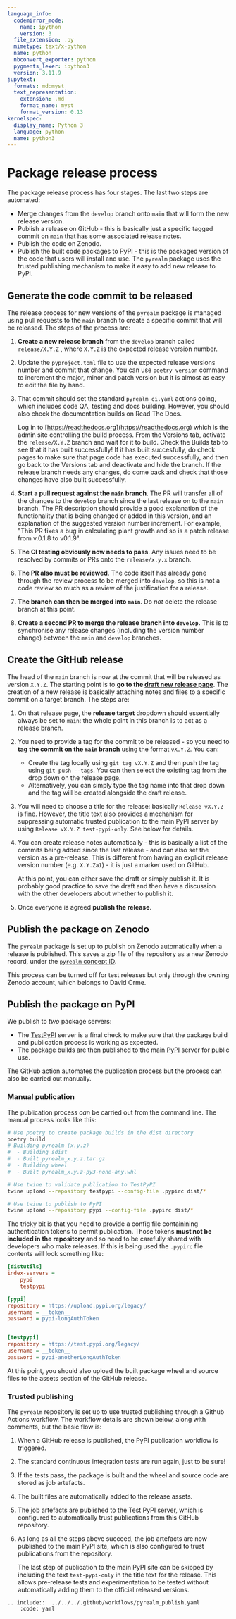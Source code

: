 ```yaml
---
language_info:
  codemirror_mode:
    name: ipython
    version: 3
  file_extension: .py
  mimetype: text/x-python
  name: python
  nbconvert_exporter: python
  pygments_lexer: ipython3
  version: 3.11.9
jupytext:
  formats: md:myst
  text_representation:
    extension: .md
    format_name: myst
    format_version: 0.13
kernelspec:
  display_name: Python 3
  language: python
  name: python3
---
```


# Package release process

The package release process has four stages. The last two steps are automated:

* Merge changes from the `develop` branch onto `main` that will form the new release
  version.
* Publish a release on GitHub - this is basically just a specific tagged commit on
  `main` that has some associated release notes.
* Publish the code on Zenodo.
* Publish the built code packages to PyPI - this is the packaged version of the code
  that users will install and use. The `pyrealm` package uses the trusted publishing
  mechanism to make it easy to add new release to PyPI.

## Generate the code commit to be released

The release process for new versions of the `pyrealm` package is managed using
pull requests to the `main` branch to create a specific commit that will be released.
The steps of the process are:

1. **Create a new release branch** from the `develop` branch called `release/X.Y.Z` ,
   where `X.Y.Z` is the expected release version number.

1. Update the `pyproject.toml` file to use the expected release versions number and
   commit that change. You can use `poetry version` command to increment the major,
   minor and patch version but it is almost as easy to edit the file by hand.

1. That commit should set the standard `pyrealm_ci.yaml` actions going, which includes
   code QA, testing and docs building. However, you should also check the documentation
   builds on Read The Docs.

   Log in to [https://readthedocs.org](https://readthedocs.org) which is the admin site
   controlling the build process. From the Versions tab, activate the `release/X.Y.Z`
   branch and wait for it to build. Check the Builds tab to see that it has built
   successfully! If it has built succesfully, do check pages to make sure that page code
   has executed successfully, and then go back to the Versions tab and deactivate and
   hide the branch. If the release branch needs any changes, do come back and check that
   those changes have also built successfully.

1. **Start a pull request against the `main` branch**. The PR will transfer all of the
   changes to the `develop` branch since the last release on to the `main` branch. The
   PR description should provide a good explanation of the functionality that is being
   changed or added in this version, and an explanation of the suggested version number
   increment. For example, "This PR fixes a bug in calculating plant growth and so is a
   patch release from v.0.1.8 to v0.1.9".

1. **The CI testing obviously now needs to pass**. Any issues need to be resolved by
   commits or PRs onto the `release/x.y.x` branch.

1. **The PR also must be reviewed**. The code itself has already gone through the
   review process to be merged into `develop`, so this is not a code review so much as a
   review of the justification for a release.

1. **The branch can then be merged into `main`**. Do _not_ delete the release branch at
   this point.

1. **Create a second PR to merge the release branch into `develop`.** This is to
   synchronise any release changes (including the version number change) between the
   `main` and `develop` branches.

## Create the GitHub release

The head of the `main` branch is now at the commit that will be released as version
`X.Y.Z`. The starting point is to **go to the [draft new release
page](https://github.com/ImperialCollegeLondon/pyrealm/releases/new)**. The
creation of a new release is basically attaching notes and files to a specific commit on
a target branch. The steps are:

1. On that release page, the **release target** dropdown should essentially always be
   set to `main`: the whole point in this branch is to act as a release branch.

1. You need to provide a tag for the commit to be released - so you need to **tag the
   commit on the `main` branch** using the format `vX.Y.Z`. You can:

   * Create the tag locally using `git tag vX.Y.Z` and then push the tag using `git push
     --tags`. You can then select the existing tag from the drop down on the release
     page.
   * Alternatively, you can simply type the tag name into that drop down and the tag
     will be created alongside the draft release.

1. You will need to choose a title for the release: basically `Release vX.Y.Z` is fine.
   However, the title text also provides a mechanism for suppressing automatic trusted
   publication to the main PyPI server by using `Release vX.Y.Z test-pypi-only`. See
   below for details.

1. You can create release notes automatically - this is basically a list of the commits
   being added since the last release - and can also set the version as a pre-release.
   This is different from having an explicit release version number (e.g. `X.Y.Za1`) -
   it is just a marker used on GitHub.

   At this point, you can either save the draft or simply publish it. It is probably
   good practice to save the draft and then have a discussion with the other developers
   about whether to publish it.

1. Once everyone is agreed **publish the release**.

## Publish the package on Zenodo

The `pyrealm` package is set up to publish on Zenodo automatically when a release is
published. This saves a zip file of the repository as a new Zenodo record, under the
[`pyrealm` concept ID](https://zenodo.org/doi/10.5281/zenodo.8366847).

This process can be turned off for test releases but only through the owning Zenodo
account, which belongs to David Orme.

## Publish the package on PyPI

We publish to _two_ package servers:

* The
  [TestPyPI](https://test.pypi.org/project/pyrealm/) server is a final check
  to make sure that the package build and publication process is working as expected.
* The package builds are then published to the main
  [PyPI](https://pypi.org/project/pyrealm/) server for public use.

The GitHub action automates the publication process but the process can also be carried
out manually.

### Manual publication

The publication process _can_ be carried out from the command line. The manual process
looks like this:

```sh
# Use poetry to create package builds in the dist directory
poetry build
# Building pyrealm (x.y.z)
#  - Building sdist
#  - Built pyrealm_x.y.z.tar.gz
#  - Building wheel
#  - Built pyrealm_x.y.z-py3-none-any.whl

# Use twine to validate publication to TestPyPI
twine upload --repository testpypi --config-file .pypirc dist/*

# Use twine to publish to PyPI
twine upload --repository pypi --config-file .pypirc dist/*
```

The tricky bit is that you need to provide a config file containining authentication
tokens to permit publication. Those tokens **must not be included in the repository**
and so need to be carefully shared with developers who make releases. If this is being
used the `.pypirc` file contents will look something like:

```ini
[distutils]
index-servers =
    pypi
    testpypi

[pypi]
repository = https://upload.pypi.org/legacy/
username = __token__
password = pypi-longAuthToken


[testpypi]
repository = https://test.pypi.org/legacy/
username = __token__
password = pypi-anotherLongAuthToken
```

At this point, you should also upload the built package wheel and source files to the
assets section of the GitHub release.

### Trusted publishing

The `pyrealm` repository is set up to use trusted publishing through a Github
Actions workflow. The workflow details are shown below, along with comments, but the
basic flow is:

1. When a GitHub release is published, the PyPI publication workflow is triggered.
1. The standard continuous integration tests are run again, just to be sure!
1. If the tests pass, the package is built and the wheel and source code are stored as
   job artefacts.
1. The built files are automatically added to the release assets.
1. The job artefacts are published to the Test PyPI server, which is configured to
   automatically trust publications from this GitHub repository.
1. As long as all the steps above succeed, the job artefacts are now published to the
   main PyPI site, which is also configured to trust publications from the repository.

   The last step of publication to the main PyPI site can be skipped by including the
   text `test-pypi-only` in the title text for the release. This allows pre-release
   tests and experimentation to be tested without automatically adding them to the
   official released versions.

```{eval-rst}
.. include::  ../../../.github/workflows/pyrealm_publish.yaml
    :code: yaml
```
